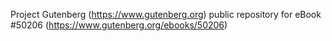 Project Gutenberg (https://www.gutenberg.org) public repository for
eBook #50206 (https://www.gutenberg.org/ebooks/50206)
